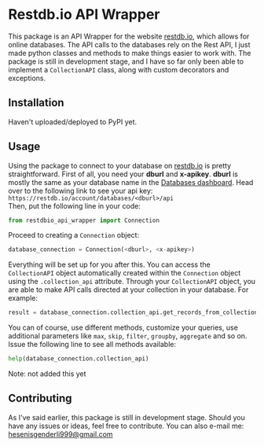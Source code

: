 # Restdb.io API Wrapper

This package is an API Wrapper for the website [restdb.io](https://restdb.io), which allows for online databases. The API calls to the databases rely on the Rest API, I just made python classes and methods to make things easier to work with. The package is still in development stage, and I have so far only been able to implement a `CollectionAPI` class, along with custom decorators and exceptions.

## Installation

Haven't uploaded/deployed to PyPI yet.

## Usage

Using the package to connect to your database on [restdb.io](https://restdb.io) is pretty straightforward. First of all, you need your **dburl** and **x-apikey**. **dburl** is mostly the same as your database name in the [Databases dashboard](https://restdb.io/account/databases/). Head over to the following link to see your api key:
`https://restdb.io/account/databases/<dburl>/api`  
Then, put the following line in your code:
```python
from restdbio_api_wrapper import Connection
```
Proceed to creating a `Connection` object:
```python
database_connection = Connection(<dburl>, <x-apikey>)
```

Everything will be set up for you after this. You can access the `CollectionAPI` object automatically created within the `Connection` object using the `.collection_api` attribute. Through your `CollectionAPI` object, you are able to make API calls directed at your collection in your database. For example:

```python
result = database_connection.collection_api.get_records_from_collection("demo_collection", q={"first_name": "Jack"})
```

You can of course, use different methods, customize your queries, use additional parameters like `max`, `skip`, `filter`, `groupby`, `aggregate` and so on. Issue the following line to see all methods available:

```python
help(database_connection.collection_api)
```
Note: not added this yet

## Contributing
As I've said earlier, this package is still in development stage. Should you have any issues or ideas, feel free to contribute. You can also e-mail me:
<hesenisgenderli999@gmail.com>
